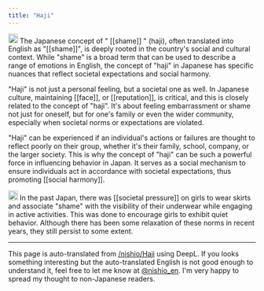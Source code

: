 ```yaml
---
title: "Haji"
---
```


<img src='https://scrapbox.io/api/pages/nishio-en/GPT/icon' alt='GPT.icon' height="19.5"/> The Japanese concept of " [[shame]] " (haji), often translated into English as "[[shame]]", is deeply rooted in the country's social and cultural context. While "shame" is a broad term that can be used to describe a range of emotions in English, the concept of "haji" in Japanese has specific nuances that reflect societal expectations and social harmony.

"Haji" is not just a personal feeling, but a societal one as well. In Japanese culture, maintaining [[face]], or [[reputation]], is critical, and this is closely related to the concept of "haji". It's about feeling embarrassment or shame not just for oneself, but for one's family or even the wider community, especially when societal norms or expectations are violated.

"Haji" can be experienced if an individual's actions or failures are thought to reflect poorly on their group, whether it's their family, school, company, or the larger society. This is why the concept of "haji" can be such a powerful force in influencing behavior in Japan. It serves as a social mechanism to ensure individuals act in accordance with societal expectations, thus promoting [[social harmony]].

<img src='https://scrapbox.io/api/pages/nishio-en/nishio/icon' alt='nishio.icon' height="19.5"/> In the past Japan, there was [[societal pressure]] on girls to wear skirts and associate "shame" with the visibility of their underwear while engaging in active activities. This was done to encourage girls to exhibit quiet behavior. Although there has been some relaxation of these norms in recent years, they still persist to some extent.

---
This page is auto-translated from [/nishio/Haji](https://scrapbox.io/nishio/Haji) using DeepL. If you looks something interesting but the auto-translated English is not good enough to understand it, feel free to let me know at [@nishio_en](https://twitter.com/nishio_en). I'm very happy to spread my thought to non-Japanese readers.
